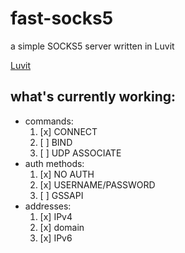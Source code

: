 # fast-socks5
a simple SOCKS5 server written in Luvit

[Luvit](https://luvit.io)

## what's currently working:
- commands: 
   1. [x] CONNECT
   2. [ ] BIND
   3. [ ] UDP ASSOCIATE
- auth methods:
   1. [x] NO AUTH
   2. [x] USERNAME/PASSWORD
   3. [ ] GSSAPI
- addresses:
   1. [x] IPv4
   2. [x] domain
   3. [x] IPv6
